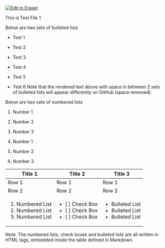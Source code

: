 <p><a target="_blank" href="https://app.eraser.io/workspace/zikqrAUEL5wc57nzfM8X" id="edit-in-eraser-github-link"><img alt="Edit in Eraser" src="https://firebasestorage.googleapis.com/v0/b/second-petal-295822.appspot.com/o/images%2Fgithub%2FOpen%20in%20Eraser.svg?alt=media&amp;token=968381c8-a7e7-472a-8ed6-4a6626da5501"></a></p>

This is Test File 1

Below are two sets of bulleted lists

- Test 1
- Test 2
- Test 3


- Test 4
- Test 5 
- Test 6
Note that the rendered text above with space in between 2 sets of bulleted lists will appear differently on GitHub (space removed).



Below are two  sets of numbered lists

1. Number 1
2. Number 2
3. Number 3


1. Number 1
2. Number 2
3. Number 3




| Title 1 | Title 2 | Title 3 |
| ----- | ----- | ----- |
| Row 1 | Row 1 | Row 1 |
| Row 2 | Row 2 | Row 2 |
| <ol><li>Numbered List</li><li>Numbered List</li><li>Numbered List</li></ol> | <ul><li>[ ] Check Box</li><li>[ ] Check Box</li><li>[ ] Check Box</li></ul> | <ul><li>Bulleted List</li><li>Bulleted List</li><li>Bulleted List</li></ul> |
Note: The numbered lists, check boxes and bulleted lists are all written in HTML tags, embedded inside the table defined in Markdown.


<!--- Eraser file: https://app.eraser.io/workspace/zikqrAUEL5wc57nzfM8X --->